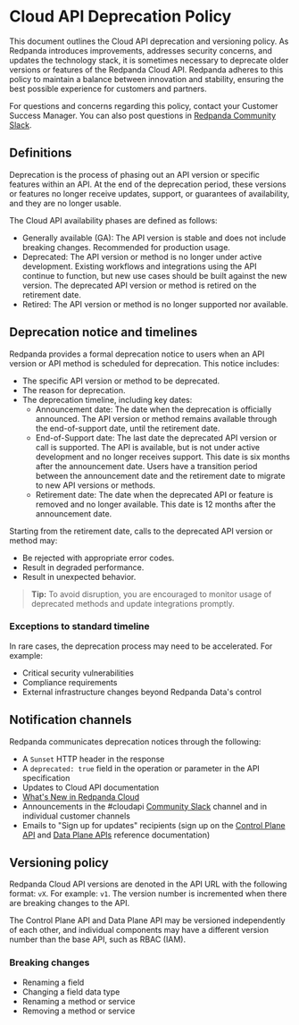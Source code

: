# Cloud API Deprecation Policy

This document outlines the Cloud API deprecation and versioning policy. As Redpanda introduces improvements, addresses security concerns, and updates the technology stack, it is sometimes necessary to deprecate older versions or features of the Redpanda Cloud API. Redpanda adheres to this policy to maintain a balance between innovation and stability, ensuring the best possible experience for customers and partners. 

For questions and concerns regarding this policy, contact your Customer Success Manager. You can also post questions in [Redpanda Community Slack](https://redpanda.com/slack).

## Definitions

Deprecation is the process of phasing out an API version or specific features within an API. At the end of the deprecation period, these versions or features no longer receive updates, support, or guarantees of availability, and they are no longer usable.

The Cloud API availability phases are defined as follows: 

* Generally available (GA): The API version is stable and does not include breaking changes. Recommended for production usage. 
* Deprecated: The API version or method is no longer under active development. Existing workflows and integrations using the API continue to function, but new use cases should be built against the new version. The deprecated API version or method is retired on the retirement date. 
* Retired: The API version or method is no longer supported nor available.

## Deprecation notice and timelines

Redpanda provides a formal deprecation notice to users when an API version or API method is scheduled for deprecation. This notice includes:

* The specific API version or method to be deprecated.
* The reason for deprecation.
* The deprecation timeline, including key dates:
  * Announcement date: The date when the deprecation is officially announced. The API version or method remains available through the end-of-support date, until the retirement date.
  * End-of-Support date: The last date the deprecated API version or call is supported. The API is available, but is not under active development and no longer receives support. This date is six months after the announcement date. Users have a transition period between the announcement date and the retirement date to migrate to new API versions or methods.
  * Retirement date: The date when the deprecated API or feature is removed and no longer available. This date is 12 months after the announcement date.

Starting from the retirement date, calls to the deprecated API version or method may:

* Be rejected with appropriate error codes.
* Result in degraded performance.
* Result in unexpected behavior.

> **Tip:** To avoid disruption, you are encouraged to monitor usage of deprecated methods and update integrations promptly.

### Exceptions to standard timeline

In rare cases, the deprecation process may need to be accelerated. For example:

* Critical security vulnerabilities
* Compliance requirements
* External infrastructure changes beyond Redpanda Data's control

## Notification channels

Redpanda communicates deprecation notices through the following:

* A `Sunset` HTTP header in the response 
* A `deprecated: true` field in the operation or parameter in the API specification
* Updates to Cloud API documentation
* [What's New in Redpanda Cloud](https://docs.redpanda.com/redpanda-cloud/get-started/whats-new-cloud)
* Announcements in the #cloudapi [Community Slack](https://redpandacommunity.slack.com/) channel and in individual customer channels
* Emails to "Sign up for updates" recipients (sign up on the [Control Plane API](/api/ROOT/cloud-controlplane-api) and [Data Plane APIs](/api/ROOT/cloud-dataplane-api) reference documentation)

## Versioning policy

Redpanda Cloud API versions are denoted in the API URL with the following format: `vX`. For example: `v1`. The version number is incremented when there are breaking changes to the API.

The Control Plane API and Data Plane API may be versioned independently of each other, and individual components may have a different version number than the base API, such as RBAC (IAM).

### Breaking changes

* Renaming a field
* Changing a field data type
* Renaming a method or service 
* Removing a method or service